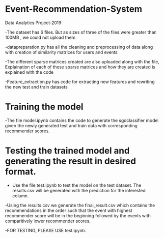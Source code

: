 # Event-Recommendation-System
Data Analytics Project-2019

-The dataset has 6 files. But as sizes of three of the files were greater than 100MB , we could not upload them.

-datapreparation.py has all the cleaning and preprocessing of data along with creation of similarity matrices for users and events

-The different sparse matrices created are also uploaded along with the file, Explaination of each of these sparse matrices and how they are created is explained with the code

-Feature_extraction.py has code for extracting new features and rewriting the new test and train datasets

# Training the model

-The file model.ipynb contains the code to generate the sgdclassifier model given the newly generated test and train data with corresponding recommender scores.

# Testing the trained model and generating the result in desired format.

- Use the file test.ipynb to test the model on the test dataset. The results.csv will be generated with the prediction for the interested column.

-Using the results.csv we generate the final_result.csv which contains the recommendations in the order such that the event with highest recommender score will be in the beginning followed by the events with comparitively lower recommender scores.

-FOR TESTING, PLEASE USE test.ipynb.

